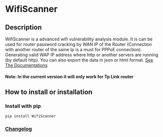 # WifiScanner

## Description

WifiScanner is a advanced wifi vulnerability analysis module. It is can be used for router password cracking by WAN IP of the Router (Connection with another router of the same Ip is a must for PPPoE connection). Generating valid WAP IP address where http or another servers are running (by default http). You can also export the data in json or html format. [See The Documentations](https://github.com/Tonmoy-abc/WifiScanner/blob/main/md/uses.md)

#### Note: In the current version it will only work for Tp Link router

## How to install or installation
### Install with pip
```bash
pip install WifiScanner
```
### [Changelog](https://github.com/Tonmoy-abc/WifiScanner/blob/main/CHANGELOG.md)
